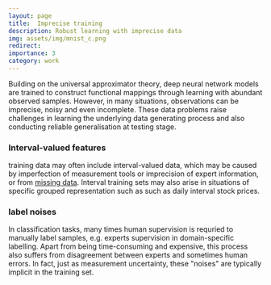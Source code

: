 ```yaml
---
layout: page
title:  Imprecise training
description: Robust learning with imprecise data
img: assets/img/mnist_c.png
redirect:
importance: 3
category: work
---
```


Building on the universal approximator theory, deep neural network models are trained to construct functional mappings through learning with abundant observed samples. However, in many situations, observations can be imprecise, noisy and even incomplete. These data problems raise challenges in learning the underlying data generating process and also conducting reliable generalisation at testing stage. 

### Interval-valued features

training data may often include interval-valued data, which may be caused by imperfection of measurement tools or imprecision of expert information, or from [missing data](_projects/1_project.md). Interval training sets may also arise in situations of specific grouped representation such as such as daily interval stock prices.



### label noises

In classification tasks, many times human supervision is requried to manually label samples, e.g. experts supervision in domain-specific labelling. Apart from being time-consuming and expensive, this process also suffers from disagreement between experts and sometimes human errors. In fact, just as measurement uncertainty, these "noises" are typically implicit in the training set. 


